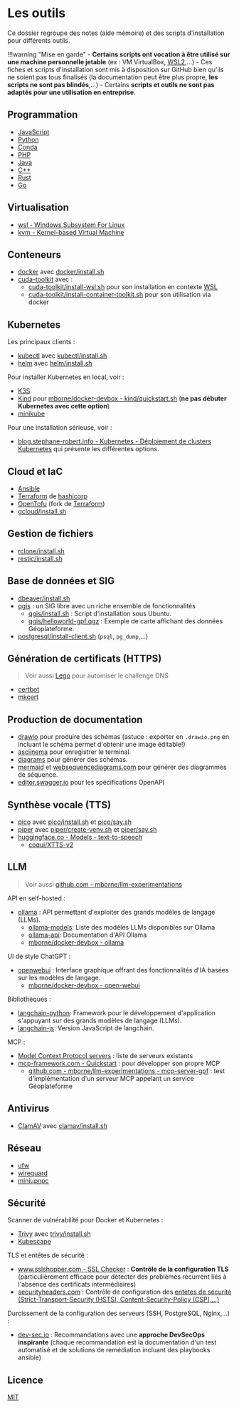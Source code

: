 # Les outils

Ce dossier regroupe des notes (aide mémoire) et des scripts d'installation pour différents outils.

!!!warning "Mise en garde"
    - **Certains scripts ont vocation à être utilisé sur une machine personnelle jetable** (ex : VM VirtualBox, [WSL2](wsl/README.md),...)
    - Ces fiches et scripts d'installation sont mis à disposition sur GitHub bien qu'ils ne soient pas tous finalisés (la documentation peut être plus propre, **les scripts ne sont pas blindés**,...)
    - Certains **scripts et outils ne sont pas adaptés pour une utilisation en entreprise**.

## Programmation

- [JavaScript](js/README.md)
- [Python](python/README.md)
- [Conda](conda/README.md)
- [PHP](php/README.md)
- [Java](java/README.md)
- [C++](cxx/README.md)
- [Rust](rust/README.md)
- [Go](go/README.md)

## Virtualisation

- [wsl - Windows Subsystem For Linux](wsl/README.md)
- [kvm - Kernel-based Virtual Machine](kvm/README.md)

## Conteneurs

- [docker](docker/README.md) avec [docker/install.sh](docker/install.sh)
- [cuda-toolkit](cuda-toolkit/README.md) avec :
    - [cuda-toolkit/install-wsl.sh](cuda-toolkit/install-wsl.sh) pour son installation en contexte [WSL](wsl/README.md)
    - [cuda-toolkit/install-container-toolkit.sh](cuda-toolkit/install-container-toolkit.sh) pour son utilisation via docker

## Kubernetes

Les principaux clients :

- [kubectl](kubectl/README.md) avec [kubectl/install.sh](kubectl/install.sh)
- [helm](helm/README.md) avec [helm/install.sh](helm/install.sh)

Pour installer Kubernetes en local, voir :

- [K3S](k3s/README.md)
- [Kind](kind/README.md) pour [mborne/docker-devbox - kind/quickstart.sh](https://github.com/mborne/docker-devbox/tree/master/kind#readme) (**ne pas débuter Kubernetes avec cette option**)
- [minikube](minikube/README.md)

Pour une installation sérieuse, voir :

- [blog.stephane-robert.info - Kubernetes - Déploiement de clusters Kubernetes](https://blog.stephane-robert.info/docs/conteneurs/orchestrateurs/kubernetes/installation/) qui présente les différentes options.

## Cloud et IaC

- [Ansible](ansible/README.md)
- [Terraform](terraform/README.md) de [hashicorp](hashicorp/README.md)
- [OpenTofu](opentofu/README.md) (fork de [Terraform](terraform/README.md))
- [gcloud/install.sh](gcloud/install.sh)

## Gestion de fichiers

- [rclone/install.sh](rclone/install.sh)
- [restic/install.sh](restic/install.sh)

## Base de données et SIG

- [dbeaver/install.sh](dbeaver/install.sh)
- [qgis](qgis/README.md) : un SIG libre avec un riche ensemble de fonctionnalités
    - [qgis/install.sh](qgis/install.sh) : Script d'installation sous Ubuntu.
    - [qgis/helloworld-gpf.qgz](qgis/helloworld-gpf.qgz) : Exemple de carte affichant des données Géoplateforme.
- [postgresql/install-client.sh](postgresql/install-client.sh) (`psql`, `pg_dump`,...)

## Génération de certificats (HTTPS)

> Voir aussi [Lego](https://github.com/go-acme/lego?tab=readme-ov-file#lego) pour automiser le challenge DNS

- [certbot](certbot/README.md)
- [mkcert](mkcert/README.md)

## Production de documentation

- [drawio](https://www.drawio.com/) pour produire des schémas (astuce : exporter en `.drawio.png` en incluant le schéma permet d'obtenir une image éditable!)
- [asciinema](asciinema/README.md) pour enregistrer le terminal.
- [diagrams](diagrams/README.md) pour générer des schémas.
- [mermaid](https://mermaid.js.org/syntax/sequenceDiagram.html) et [websequencediagrams.com](https://www.websequencediagrams.com/) pour générer des diagrammes de séquence.
- [editor.swagger.io](https://editor.swagger.io/) pour les spécifications OpenAPI

## Synthèse vocale (TTS)

- [pico](pico/README.md) avec [pico/install.sh](pico/install.sh) et [pico/say.sh](pico/say.sh)
- [piper](piper/README.md) avec [piper/create-venv.sh](piper/create-venv.sh) et [piper/say.sh](piper/say.sh)
- [huggingface.co - Models - text-to-speech](https://huggingface.co/models?pipeline_tag=text-to-speech&sort=downloads)
    - [coqui/XTTS-v2](https://huggingface.co/coqui/XTTS-v2)

## LLM

> Voir aussi [github.com - mborne/llm-experimentations](https://github.com/mborne/llm-experimentations/tree/main?tab=readme-ov-file#llm-experimentations)

API en self-hosted :

- [ollama](https://github.com/ollama/ollama#readme) : API permettant d'exploiter des grands modèles de langage (LLMs).
    - [ollama-models](https://ollama.com/search): Liste des modèles LLMs disponibles sur Ollama
    - [ollama-api](https://github.com/ollama/ollama/blob/main/docs/api.md): Documentation d'API Ollama
    - [mborne/docker-devbox - ollama](https://github.com/mborne/docker-devbox/tree/master/ollama#readme)

UI de style ChatGPT :

- [openwebui](https://docs.openwebui.com/) : Interface graphique offrant des fonctionnalités d'IA basées sur les modèles de langage.
    - [mborne/docker-devbox - open-webui](https://github.com/mborne/docker-devbox/tree/master/open-webui#readme)

Bibliothèques :

- [langchain-python](https://python.langchain.com/docs/tutorials/): Framework pour le développement d'application s'appuyant sur des grands modèles de langage (LLMs).
- [langchain-js](https://js.langchain.com/docs/tutorials/): Version JavaScript de langchain.

MCP :

- [Model Context Protocol servers](https://github.com/modelcontextprotocol/servers?tab=readme-ov-file#model-context-protocol-servers) : liste de serveurs existants
- [mcp-framework.com - Quickstart](https://mcp-framework.com/docs/quickstart/) : pour développer son propre MCP
    - [github.com - mborne/llm-experimentations - mcp-server-gpf](https://github.com/mborne/llm-experimentations/tree/main/mcp-server-gpf#readme) : test d'implémentation d'un serveur MCP appelant un service Géoplateforme

## Antivirus

- [ClamAV](clamav/README.md) avec [clamav/install.sh](clamav/install.sh)

## Réseau

- [ufw](ufw/README.md)
- [wireguard](wireguard/README.md)
- [miniupnpc](miniupnpc/README.md)

## Sécurité

Scanner de vulnérabilité pour Docker et Kubernetes :

- [Trivy](trivy/README.md) avec [trivy/install.sh](trivy/install.sh)
- [Kubescape](kubescape/README.md)

TLS et entêtes de sécurité :

- [www.sslshopper.com - SSL Checker](https://www.sslshopper.com/ssl-checker.html) : **Contrôle de la configuration TLS** (particulièrement efficace pour détecter des problèmes récurrent liés à l'absence des certificats intermédiaires)
- [securityheaders.com](https://securityheaders.com) : Contrôle de configuration des [entètes de sécurité (Strict-Transport-Security (HSTS), Content-Security-Policy (CSP),...)](https://www.anopixel.fr/en-tetes-de-securite-http-security-headers.html)

Durcissement de la configuration des serveurs (SSH, PostgreSQL, Nginx,...) :

- [dev-sec.io](https://dev-sec.io/) : Recommandations avec une **approche DevSecOps inspirante** (chaque recommandation est la documentation d'un test automatisé et de solutions de remédiation incluant des playbooks ansible)

## Licence

[MIT](https://github.com/mborne/mborne.github.io/blob/main/LICENSE)
